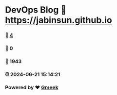 # DevOps Blog :link: https://jabinsun.github.io 
### :page_facing_up: [4](https://jabinsun.github.io/tag.html) 
### :speech_balloon: 0 
### :hibiscus: 1943 
### :alarm_clock: 2024-06-21 15:14:21 
### Powered by :heart: [Gmeek](https://github.com/Meekdai/Gmeek)
